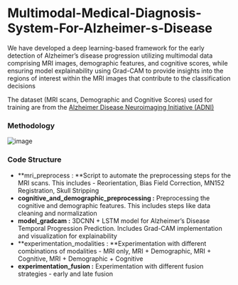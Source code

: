 # Multimodal-Medical-Diagnosis-System-For-Alzheimer-s-Disease

We have developed a deep learning-based framework for the early detection of Alzheimer’s disease progression utilizing multimodal data comprising MRI images, demographic features, and cognitive scores, while ensuring model explainability using Grad-CAM to provide insights into the regions of interest within the MRI images that contribute to the classification decisions

The dataset (MRI scans, Demographic and Cognitive Scores) used for training are from the [Alzheimer Disease Neuroimaging Initiative (ADNI)](http://adni.loni.usc.edu/)

### Methodology
![image](https://github.com/durga207/Multimodal-Medical-Diagnosis-System-For-Alzheimer-s-Disease/assets/78926897/d05deee3-6d5b-463b-8d6a-3e60b7eee089)

### Code Structure

- **mri_preprocess : **Script to automate the preprocessing steps for the MRI scans. This includes - Reorientation, Bias Field Correction, MN152 Registration, Skull Stripping
- **cognitive_and_demographic_preprocessing :** Preprocessing the cognitive and demographic features. This includes steps like data cleaning and normalization
- **model_gradcam :** 3DCNN + LSTM model for Alzheimer’s Disease Temporal Progression Prediction. Includes Grad-CAM implementation and visualization for explainability
- **experimentation_modalities : **Experimentation with different combinations of modalities - MRI only, MRI + Demographic, MRI + Cognitive, MRI + Demographic + Cognitive
- **experimentation_fusion :** Experimentation with different fusion strategies - early and late fusion
